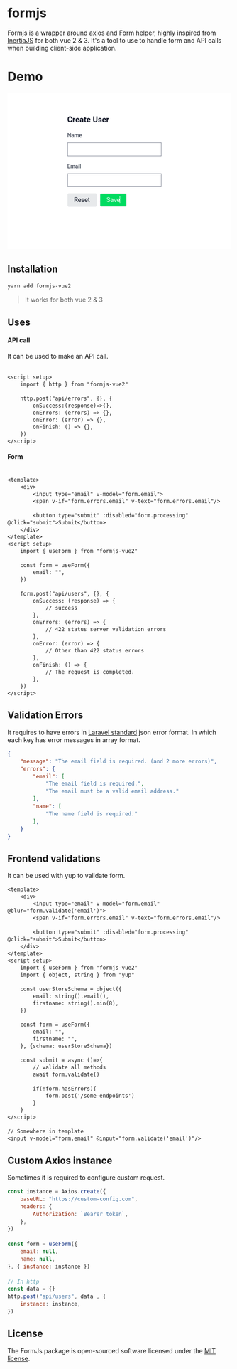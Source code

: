 # formjs
Formjs is a wrapper around axios and Form helper, highly inspired from [InertiaJS](https://inertiajs.com/) for both vue 2 & 3. 
It's a tool to use to handle form and API calls when building client-side application.

# Demo

[![Login Form Demo](https://raw.githubusercontent.com/JoBinsJP/formjs/main/playgrounds/vue2/public/demo.gif)](https://stackblitz.com/edit/vitejs-vite-4vj3mb?file=src/App.vue)


## Installation
```bash
yarn add formjs-vue2
```

> It works for both vue 2 & 3

## Uses

#### API call
It can be used to make an API call.
```vue

<script setup>
    import { http } from "formjs-vue2"

    http.post("api/errors", {}, {
        onSuccess:(response)=>{},
        onErrors: (errors) => {},
        onError: (error) => {},
        onFinish: () => {},
    })
</script>
```


#### Form
```vue

<template>
    <div>
        <input type="email" v-model="form.email">
        <span v-if="form.errors.email" v-text="form.errors.email"/>

        <button type="submit" :disabled="form.processing" @click="submit">Submit</button>
    </div>
</template>
<script setup>
    import { useForm } from "formjs-vue2"

    const form = useForm({
        email: "",
    })

    form.post("api/users", {}, {
        onSuccess: (response) => {
            // success 
        },
        onErrors: (errors) => {
            // 422 status server validation errors
        },
        onError: (error) => {
            // Other than 422 status errors
        },
        onFinish: () => {
            // The request is completed.
        },
    })
</script>
```


## Validation Errors
It requires to have errors in [Laravel standard](https://laravel.com/docs/9.x/validation#validation-error-response-format) json error format. In which each key has error messages in array 
format. 

```json
{
    "message": "The email field is required. (and 2 more errors)",
    "errors": {
        "email": [
            "The email field is required.",
            "The email must be a valid email address."
        ],
        "name": [
            "The name field is required."
        ],
    }
}
```

## Frontend validations
It can be used with yup to validate form.

```vue
<template>
    <div>
        <input type="email" v-model="form.email" @blur="form.validate('email')">
        <span v-if="form.errors.email" v-text="form.errors.email"/>

        <button type="submit" :disabled="form.processing" @click="submit">Submit</button>
    </div>
</template>
<script setup>
    import { useForm } from "formjs-vue2"
    import { object, string } from "yup"

    const userStoreSchema = object({
        email: string().email(),
        firstname: string().min(8),
    })

    const form = useForm({
        email: "",
        firstname: "",
    }, {schema: userStoreSchema})

    const submit = async ()=>{
        // validate all methods 
        await form.validate()
      
        if(!form.hasErrors){
            form.post('/some-endpoints')
        }
    }
</script>

// Somewhere in template
<input v-model="form.email" @input="form.validate('email')"/>
```

## Custom Axios instance
Sometimes it is required to configure custom request.
```js
const instance = Axios.create({ 
    baseURL: "https://custom-config.com", 
    headers: { 
        Authorization: `Bearer token`, 
    },
})

const form = useForm({
    email: null,
    name: null,
}, { instance: instance })

// In http
const data = {}
http.post("api/users", data , {
    instance: instance,
})
```

## License

The FormJs package is open-sourced software licensed under the [MIT license](https://opensource.org/licenses/MIT).
